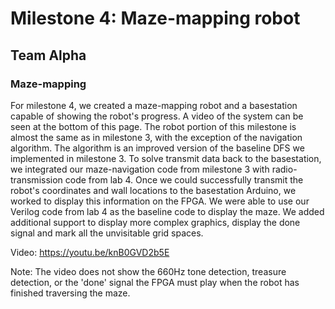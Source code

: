 # Milestone 4: Maze-mapping robot
## Team Alpha

### Maze-mapping

For milestone 4, we created a maze-mapping robot and a basestation capable of showing the robot's progress. A video of the system can be seen at the bottom of this page. The robot portion of this milestone is almost the same as in milestone 3, with the exception of the navigation algorithm. The algorithm is an improved version of the baseline DFS we implemented in milestone 3. To solve transmit data back to the basestation, we integrated our maze-navigation code from milestone 3 with radio-transmission code from lab 4. Once we could successfully transmit the robot's coordinates and wall locations to the basestation Arduino, we worked to display this information on the FPGA. We were able to use our Verilog code from lab 4 as the baseline code to display the maze. We added additional support to display more complex graphics, display the done signal and mark all the unvisitable grid spaces. 

Video: https://youtu.be/knB0GVD2b5E

Note: The video does not show the 660Hz tone detection, treasure detection, or the 'done' signal the FPGA must play when the robot has finished traversing the maze. 
